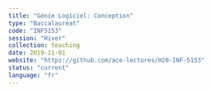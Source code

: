 ```yaml
---
title: "Génie Logiciel: Conception"
type: "Baccalauréat"
code: "INF5153"
session: "Hiver"
collection: teaching
date: 2019-11-01
website: "https://github.com/ace-lectures/H20-INF-5153"
status: "current"
language: "fr"
---
```

